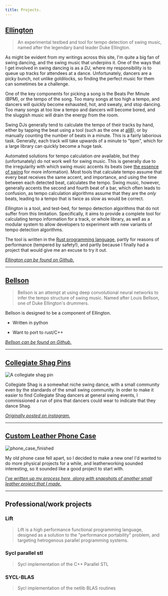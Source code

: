 ```yaml
---
title: Projects.
---
```


## [Ellington](https://github.com/AdamHarries/ellington)

<div style="text-align: center;">
<script src="https://asciinema.org/a/uqpZZU0DXZSdmRk1ddRXXOmLg.js" id="asciicast-uqpZZU0DXZSdmRk1ddRXXOmLg" data-cols="80" data-rows="14" data-autoplay="1" data-preload="1" data-speed="2" data-theme="monokai" async></script>
</div>

> An experimental testbed and tool for tempo detection of swing music, named after the legendary band leader Duke Ellington.  

As might be evident from my writings across this site, I'm quite a big fan of swing dancing, and the swing music that underpins it. One of the ways that I get involved in swing dancing is as a *DJ*, where my responsibility is to queue up tracks for attendees at a dance. Unfortunately, dancers are a picky bunch, not unlike goldilocks, so finding the perfect music for them can sometimes be a challenge. 

One of the key components for picking a song is the Beats Per Minute (BPM), or the tempo of the song. Too many songs at too high a tempo, and dancers will quickly become exhausted, hot, and sweaty, and stop dancing. Too many songs at too low a tempo and dancers will become bored, and the sluggish music will drain the energy from the room. 

Swing DJs generally tend to calculate the tempo of their tracks by hand, either by tapping the beat using a tool (such as the one at [all8](https://www.all8.com/tools/bpm.htm)), or by manually counting the number of beats in a minute. This is a fairly laborious task. Generally, each track will take upwards of a minute to "bpm", which for a large library can quickly become a huge task. 

Automated solutions for tempo calculation *are* available, but they (unfortunately) do not work well for swing music. This is generally due to the irregularity with which swing music accents its beats (see [the essence of swing](writing/the-essence-of-swing.html) for more information). Most tools that calculate tempo assume that every beat receives the same accent, and importance, and using the time between each detected beat, calculates the tempo. Swing music, however, generally accents the second and fourth beat of a bar, which often leads to confusion, as tempo calculation algorithms assume that they are the *only* beats, leading to a tempo that is twice as slow as would be correct. 

*Ellington* is a tool, and test-bed, for tempo detection algorithms that do not suffer from this limitation. Specifically, it aims to provide a complete tool for calculating tempo information for a track, or whole library, as well as a modular system to allow developers to experiment with new variants of tempo detection algorithms. 

The tool is written in the [Rust programming language](https://www.rust-lang.org/en-US/), partly for reasons of performance (tempered by safety!), and partly because I finally had a project that would give me an excuse to try it out. 

[*Ellington can be found on Github.*](https://github.com/AdamHarries/ellington)

***

## [Bellson](https://github.com/AdamHarries/bellson)

> Bellson is an attempt at using deep convolutional neural networks to infer the tempo structure of swing music. Named after Louis Bellson, one of Duke Ellington's drummers. 

Bellson is designed to be a component of Ellington. 

- Written in python

- Want to port to rust/C++

[*Bellson can be found on Github.*](https://github.com/AdamHarries/bellson)

***

## [Collegiate Shag Pins](https://wwwi.nstagram.com/p/Bb-EVGyAvwC/)

![](https://github.com/AdamHarries/clearairturbulence.co.uk/raw/master/images/projects/shagpins/pin.jpg "A collegiate shag pin")

Collegiate Shag is a somewhat niche swing dance, with a small community even by the standards of the small swing community. In order to make it easier to find Collegiate Shag dancers at general swing events, I commissioned a run of pins that dancers could wear to indicate that they dance Shag.

[*Originally posted on instagram.*](https://www.instagram.com/p/Bb-EVGyAvwC/)

***

## [Custom Leather Phone Case](https://clearairturbulence.co.uk/writing/basic-leatherwork.html)

![](https://github.com/AdamHarries/clearairturbulence.co.uk/raw/master/images/projects/leatherwork/phone_case_finished_smaller.jpg "phone_case_finished")

My old phone case fell apart, so I decided to make a new one! I'd wanted to do more physical projects for a while, and leatherworking sounded interesting, so it sounded like a good project to start with.

[*I've written up my process here, along with snapshots of another small leather project that I made.*](https://clearairturbulence.co.uk/writing/basic-leatherwork.html)

***

## Professional/work projects

### Lift

> Lift is a high performance functional programming language, designed as a solution to the "performance portability" problem, and targeting hetrogenous parallel programming systems. 

### Sycl parallel stl

> Sycl implementation of the C++ Parallel STL

### SYCL-BLAS

> Sycl implementation of the netlib BLAS routines
